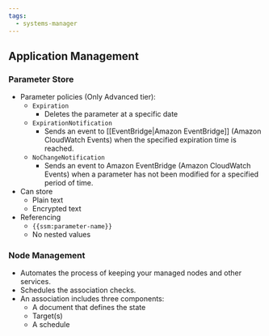 ```yaml
---
tags:
  - systems-manager
---
```


## Application Management
### Parameter Store
- Parameter policies (Only Advanced tier):
	- `Expiration`
		- Deletes the parameter at a specific date
	- `ExpirationNotification`
		- Sends an event to [[EventBridge|Amazon EventBridge]] (Amazon CloudWatch Events) when the specified expiration time is reached.
	- `NoChangeNotification`
		- Sends an event to Amazon EventBridge (Amazon CloudWatch Events) when a parameter has not been modified for a specified period of time.
- Can store
	- Plain text
	- Encrypted text
- Referencing
	- `{{ssm:parameter-name}}`
	- No nested values

### Node Management
- Automates the process of keeping your managed nodes and other services.
- Schedules the association checks.
- An association includes three components: 
	- A document that defines the state
	- Target(s)
	- A schedule